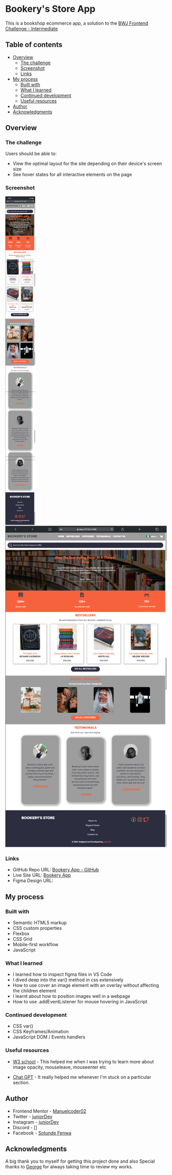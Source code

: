 # Bookery's Store App

This is a bookshop ecommerce app, a solution to the [BWJ Frontend Challenge - Intermediate](https://twitter.com/)

## Table of contents

- [Overview](#overview)
  - [The challenge](#the-challenge)
  - [Screenshot](#screenshot)
  - [Links](#links)
- [My process](#my-process)
  - [Built with](#built-with)
  - [What I learned](#what-i-learned)
  - [Continued development](#continued-development)
  - [Useful resources](#useful-resources)
- [Author](#author)
- [Acknowledgments](#acknowledgments)

## Overview

### The challenge

Users should be able to:

- View the optimal layout for the site depending on their device's screen size
- See hover states for all interactive elements on the page

### Screenshot

![Mobile view](./screenshots/mobile.png)
![Desktop view](./screenshots/desktop.png)

### Links

- GitHub Repo URL: [Bookery App - GitHub](https://github.com/Manuelcoder02/adefenwa-blogr-landing-page)
- Live Site URL: [Bookery App](https://bookery-app.vercel.app/)
- Figma Design URL: []()

## My process

### Built with

- Semantic HTML5 markup
- CSS custom properties
- Flexbox
- CSS Grid
- Mobile-first workflow
- JavaScript

### What I learned

- I learned how to inspect figma files in VS Code
- I dived deep into the var() method in css extensively
- How to use cover an image element with an overlay without affecting the children element
- I learnt about how to position images well in a webpage
- How to use .addEventListener for mouse hovering in JavaScript

### Continued development

- CSS var()
- CSS Keyframes/Animation
- JavaScript DOM / Events handlers

### Useful resources

- [W3 school](https://www.w3schools.com) - This helped me when I was trying to learn more about image opacity, mouseleave, mouseenter etc

- [Chat GPT](https://chat.openai.com/) - It really helped me whenever I'm stuck on a particular section.

## Author

- Frontend Mentor - [Manuelcoder02](https://www.frontendmentor.io/profile/Manuelcoder02)
- Twitter - [juniorDev](https://www.twitter.com/sotundenuel)
- Instagram - [juniorDev](https://www.instagram.com/_junior.dev/)
- Discord - []
- Facebook - [Sotunde Fenwa](https://facebook.com/sotunde.emmanuel.7)

## Acknowledgments

A big thank you to myself for getting this project done and also Special thanks to [George](https://twitter.com/_Annonnymouss_) for always taking time to review my works.
